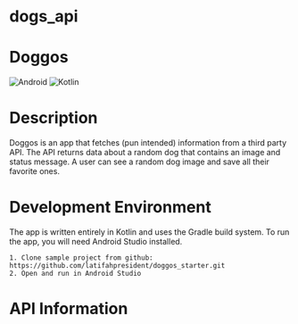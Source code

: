 # dogs_api
# Doggos

![Android](https://img.shields.io/badge/Android-3DDC84?style=for-the-badge&logo=android&logoColor=white)  ![Kotlin](https://img.shields.io/badge/Kotlin-0095D5?&style=for-the-badge&logo=kotlin&logoColor=white)

# Description

Doggos is an app that fetches (pun intended) information from a third party API.
The API returns data about a random dog that contains an image and status message. A user
can see a random dog image and save all their favorite ones.

# Development Environment

The app is written entirely in Kotlin and uses the Gradle build system. To run the app, you will need Android Studio installed.

```
1. Clone sample project from github: https://github.com/latifahpresident/doggos_starter.git
2. Open and run in Android Studio
```

# API Information
